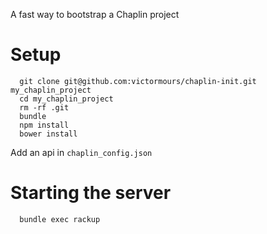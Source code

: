 A fast way to bootstrap a Chaplin project

Setup
===

```
  git clone git@github.com:victormours/chaplin-init.git my_chaplin_project
  cd my_chaplin_project
  rm -rf .git
  bundle
  npm install
  bower install
```

Add an api in `chaplin_config.json`

Starting the server
===

```
  bundle exec rackup
```

